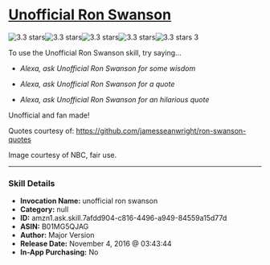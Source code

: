 # [Unofficial Ron Swanson](http://alexa.amazon.com/#skills/amzn1.ask.skill.7afdd904-c816-4496-a949-84559a15d77d)
![3.3 stars](../../images/ic_star_black_18dp_1x.png)![3.3 stars](../../images/ic_star_black_18dp_1x.png)![3.3 stars](../../images/ic_star_black_18dp_1x.png)![3.3 stars](../../images/ic_star_half_black_18dp_1x.png)![3.3 stars](../../images/ic_star_border_black_18dp_1x.png) 3

To use the Unofficial Ron Swanson skill, try saying...

* *Alexa, ask Unofficial Ron Swanson for some wisdom*

* *Alexa, ask Unofficial Ron Swanson for a quote*

* *Alexa, ask Unofficial Ron Swanson for an hilarious quote*

Unofficial and fan made!

Quotes courtesy of: https://github.com/jamesseanwright/ron-swanson-quotes

Image courtesy of NBC, fair use.

***

### Skill Details

* **Invocation Name:** unofficial ron swanson
* **Category:** null
* **ID:** amzn1.ask.skill.7afdd904-c816-4496-a949-84559a15d77d
* **ASIN:** B01MG5QJAG
* **Author:** Major Version
* **Release Date:** November 4, 2016 @ 03:43:44
* **In-App Purchasing:** No

